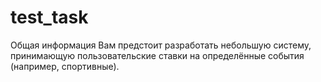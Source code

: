 # test_task
Общая информация Вам предстоит разработать небольшую систему, принимающую пользовательские ставки на определённые события (например, спортивные).
